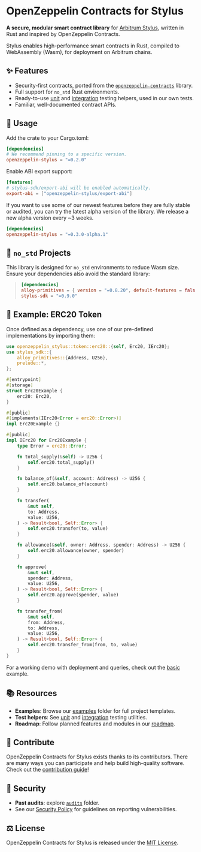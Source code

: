 # OpenZeppelin Contracts for Stylus

**A secure, modular smart contract library** for [Arbitrum Stylus](https://docs.arbitrum.io/stylus/gentle-introduction),
written in Rust and inspired by OpenZeppelin Contracts.

Stylus enables high-performance smart contracts in Rust, compiled to WebAssembly (Wasm), for deployment on Arbitrum chains.

## ✨ Features

- Security-first contracts, ported from the [`openzeppelin-contracts`] library.
- Full support for `no_std` Rust environments.
- Ready-to-use [unit] and [integration] testing helpers, used in our own tests.
- Familiar, well-documented contract APIs.

[`openzeppelin-contracts`]: https://github.com/OpenZeppelin/openzeppelin-contracts
[unit]: https://github.com/OpenZeppelin/stylus-test-helpers
[integration]: ./lib/e2e/README.md

## 🚀 Usage

Add the crate to your Cargo.toml:

```toml
[dependencies]
# We recommend pinning to a specific version.
openzeppelin-stylus = "=0.2.0"
```

Enable ABI export support:

```toml
[features]
# stylus-sdk/export-abi will be enabled automatically.
export-abi = ["openzeppelin-stylus/export-abi"]
```

If you want to use some of our newest features before they are fully stable or audited, you can try the latest alpha version of the library. We release a new alpha version every ~3 weeks.

```toml
[dependencies]
openzeppelin-stylus = "=0.3.0-alpha.1"
```

## 🧱 `no_std` Projects

This library is designed for `no_std` environments to reduce Wasm size.
Ensure your dependencies also avoid the standard library:

> ```toml
> [dependencies]
> alloy-primitives = { version = "=0.8.20", default-features = false }
> stylus-sdk = "=0.9.0"
> ```

## 🧪 Example: ERC20 Token

Once defined as a dependency, use one of our pre-defined implementations by
importing them:

```rust
use openzeppelin_stylus::token::erc20::{self, Erc20, IErc20};
use stylus_sdk::{
    alloy_primitives::{Address, U256},
    prelude::*,
};

#[entrypoint]
#[storage]
struct Erc20Example {
    erc20: Erc20,
}

#[public]
#[implements(IErc20<Error = erc20::Error>)]
impl Erc20Example {}

#[public]
impl IErc20 for Erc20Example {
    type Error = erc20::Error;

    fn total_supply(&self) -> U256 {
        self.erc20.total_supply()
    }

    fn balance_of(&self, account: Address) -> U256 {
        self.erc20.balance_of(account)
    }

    fn transfer(
        &mut self,
        to: Address,
        value: U256,
    ) -> Result<bool, Self::Error> {
        self.erc20.transfer(to, value)
    }

    fn allowance(&self, owner: Address, spender: Address) -> U256 {
        self.erc20.allowance(owner, spender)
    }

    fn approve(
        &mut self,
        spender: Address,
        value: U256,
    ) -> Result<bool, Self::Error> {
        self.erc20.approve(spender, value)
    }

    fn transfer_from(
        &mut self,
        from: Address,
        to: Address,
        value: U256,
    ) -> Result<bool, Self::Error> {
        self.erc20.transfer_from(from, to, value)
    }
}
```

For a working demo with deployment and queries, check out the [basic] example.

## 📚 Resources

- **Examples**: Browse our [examples] folder for full project templates.
- **Test helpers**: See [unit] and [integration] testing utilities.
- **Roadmap**: Follow planned features and modules in our [roadmap].

[basic]: ./examples/basic
[examples]: ./examples
[roadmap]: https://github.com/orgs/OpenZeppelin/projects/35/views/9

## 🤝 Contribute

OpenZeppelin Contracts for Stylus exists thanks to its contributors. There are
many ways you can participate and help build high-quality software. Check out
the [contribution guide](CONTRIBUTING.md)!

## 🔐 Security

- **Past audits**: explore [`audits`](./audits) folder.
- See our [Security Policy](SECURITY.md) for guidelines on reporting vulnerabilities.

## ⚖️ License

OpenZeppelin Contracts for Stylus is released under
the [MIT License](./LICENSE).
